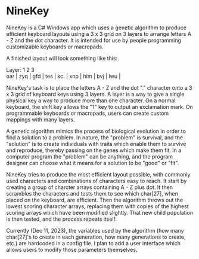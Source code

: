 # NineKey
NineKey is a C# Windows app which uses a genetic algorithm to produce efficient keyboard layouts using a 3 x 3 grid on 3 layers to arrange letters A - Z and the dot character. It is intended for use by people programming customizable keyboards or macropads.  

A finished layout will look something like this:

Layer: 1     2     3 
<br>
      oar | zyq | gfd | 
      tes | kc. | xnp | 
      him | bvj | lwu | 

NineKey's task is to place the letters A - Z and the dot "." character onto a 3 x 3 grid of keyboard keys using 3 layers. A layer is a way to give a single physical key a way to produce more than one character. On a normal keyboard, the shift key allows the "1" key to output an exclamation mark. On programmable keyboards or macropads, users can create custom mappings with many layers.   

A genetic algorithm mimics the process of biological evolution in order to find a solution to a problem. In nature, the "problem" is survival, and the "solution" is to create individuals with traits which enable them to survive and reproduce, thereby passing on the genes which make them fit. In a computer program the "problem" can be anything, and the program designer can choose what it means for a solution to be "good" or "fit".

NineKey tries to produce the most efficient layout possible, with commonly used characters and combinations of characters easy to reach. It start by creating a group of charcter arrays containing A - Z plus dot. It then scrambles the characters and tests them to see which char[27], when placed on the keyboard, are efficient. Then the algorithm throws out the lowest scoring character arrays, replacing them with copies of the highest scoring arrays which have been modified slightly. That new child population is then tested, and the process repeats itself.  

Currently (Dec 11, 2023), the variables used by the algorithm (how many char[27]'s to create in each generation, how many generations to create, etc.) are hardcoded in a config file. I plan to add a user interface which allows users to modify those parameters themselves. 


